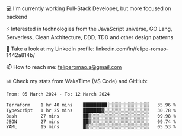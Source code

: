 💻 I'm currently working Full-Stack Developer, but more focused on backend

⚡ Interested in technologies from the JavaScript universe, GO Lang, Serverless, Clean Architecture, DDD, TDD and other design patterns

👥 Take a look at my LinkedIn profile: linkedin.com/in/felipe-romao-1442a814b/

📫 How to reach me: feliperomao.a@gmail.com

📊 Check my stats from WakaTime (VS Code) and GitHub:

<!--START_SECTION:waka-->

```txt
From: 05 March 2024 - To: 12 March 2024

Terraform    1 hr 40 mins    █████████░░░░░░░░░░░░░░░░   35.96 %
TypeScript   1 hr 25 mins    ███████▓░░░░░░░░░░░░░░░░░   30.78 %
Bash         27 mins         ██▒░░░░░░░░░░░░░░░░░░░░░░   09.98 %
JSON         27 mins         ██▒░░░░░░░░░░░░░░░░░░░░░░   09.74 %
YAML         15 mins         █▒░░░░░░░░░░░░░░░░░░░░░░░   05.53 %
```

<!--END_SECTION:waka-->
